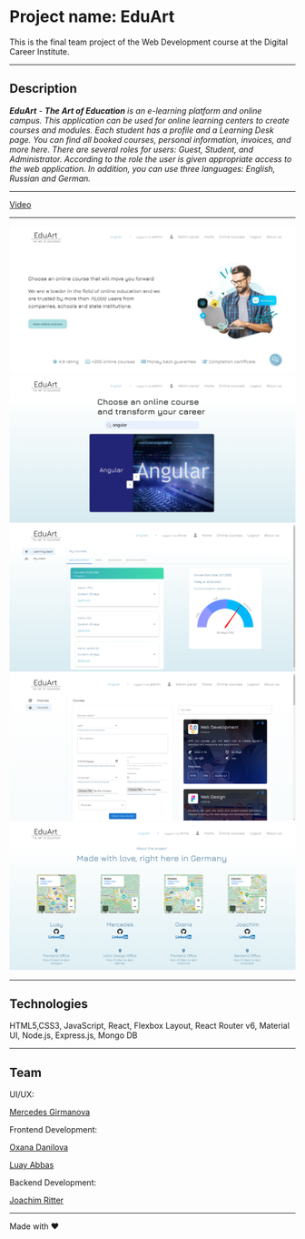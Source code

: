 # Project name: EduArt

This is the final team project of the Web Development course at the Digital Career Institute.

---

## Description

_**EduArt** - **The Art of Education** is an e-learning platform and online campus. This application can be used for online learning centers to create courses and modules. Each student has a profile and a Learning Desk page. You can find all booked courses, personal information, invoices, and more here. There are several roles for users: Guest, Student, and Administrator. According to the role the user is given appropriate access to the web application. In addition, you can use three languages: English, Russian and German._

---

[Video](https://youtu.be/YqVZnRgwgsc)

---

![Home page](./public/images/home-page.png)
![Online courses](./public/images/online-courses.png)
![Learning desk](./public/images/learning_desk.png)
![Admin panel](./public/images/admin_panel.png)
![About us](./public/images/about_us.png)

---

## Technologies

HTML5,CSS3, JavaScript, React, Flexbox Layout, React Router v6, Material UI, Node.js, Express.js, Mongo DB

---

## Team

UI/UX:

[Mercedes Girmanova](https://www.linkedin.com/in/mercedes-girmanova/)

Frontend Development:

[Oxana Danilova](https://www.linkedin.com/in/oxana-danilova-b082a0156/)

[Luay Abbas](https://www.linkedin.com/in/luay-abbas-79531a24a/)

Backend Development:

[Joachim Ritter](https://www.linkedin.com/in/joachimr/)

---

Made with ❤️
